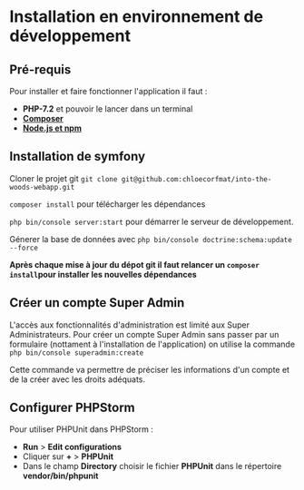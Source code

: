 # Installation en environnement de développement



## Pré-requis

Pour installer et faire fonctionner l'application il faut :

- **PHP-7.2** et pouvoir le lancer dans un terminal
- **[Composer](https://getcomposer.org/)** 
- **[Node.js et npm](https://nodejs.org)**

 

## Installation de symfony

Cloner le projet git `git clone git@github.com:chloecorfmat/into-the-woods-webapp.git` 

`composer install` pour télécharger les dépendances

`php bin/console server:start` pour démarrer le serveur de développement.

Génerer la base de données avec `php bin/console doctrine:schema:update --force` 

**Après chaque mise à jour du dépot git il faut relancer un  `composer install`pour installer les nouvelles dépendances** 

## Créer un compte Super Admin

L'accès aux fonctionnalités d'administration est limité aux Super Administrateurs. Pour créer un compte Super Admin sans passer par un formulaire (nottament à l'installation de l'application) on utilise la commande `php bin/console superadmin:create`

Cette commande va permettre de préciser les informations d'un compte et de la créer avec les droits adéquats.

## Configurer PHPStorm

Pour utiliser PHPUnit dans PHPStorm :

- **Run** > **Edit configurations** 
- Cliquer sur **+**  > **PHPUnit**  
- Dans le champ **Directory** choisir le fichier **PHPUnit** dans le répertoire **vendor/bin/phpunit** 

